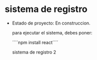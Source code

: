 <h1 >sistema de registro</h1>

- Estado de proyecto: En construccion.

  para ejecutar el sistema, debes poner:

   ´´´´npm install react´´´´

  sistema de registro 2
